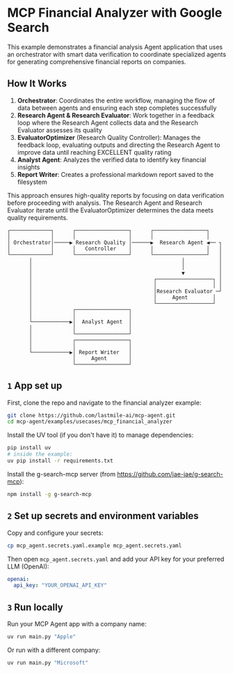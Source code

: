 # MCP Financial Analyzer with Google Search

This example demonstrates a financial analysis Agent application that uses an orchestrator with smart data verification to coordinate specialized agents for generating comprehensive financial reports on companies.

## How It Works

1. **Orchestrator**: Coordinates the entire workflow, managing the flow of data between agents and ensuring each step completes successfully
2. **Research Agent & Research Evaluator**: Work together in a feedback loop where the Research Agent collects data and the Research Evaluator assesses its quality
3. **EvaluatorOptimizer** (Research Quality Controller): Manages the feedback loop, evaluating outputs and directing the Research Agent to improve data until reaching EXCELLENT quality rating
4. **Analyst Agent**: Analyzes the verified data to identify key financial insights
5. **Report Writer**: Creates a professional markdown report saved to the filesystem

This approach ensures high-quality reports by focusing on data verification before proceeding with analysis. The Research Agent and Research Evaluator iterate until the EvaluatorOptimizer determines the data meets quality requirements.

```plaintext
┌─────────────┐      ┌─────────────────┐      ┌─────────────────┐
│             │      │                 │      │                 │
│ Orchestrator│─────▶ Research Quality │──────▶  Research Agent ◀── ┐
│             │      │   Controller    │      │                 │   │
└─────────────┘      └─────────────────┘      └─────────────────┘   │
       │                                                │           │
       │                                                │           │
       │                                                ▼           │
       │                                       ┌──────────────────┐ │
       │                                       │                  │ │
       │                                       │Research Evaluator ─┘
       │                                       │     Agent        │
       │                                       └──────────────────┘
       │             ┌─────────────────┐
       │             │                 │
       └────────────▶│  Analyst Agent  │
       │             │                 │
       │             └─────────────────┘
       │             ┌─────────────────┐
       │             │                 │
       └────────────▶│ Report Writer   │
                     │     Agent       │
                     └─────────────────┘
```

## `1` App set up

First, clone the repo and navigate to the financial analyzer example:

```bash
git clone https://github.com/lastmile-ai/mcp-agent.git
cd mcp-agent/examples/usecases/mcp_financial_analyzer
```

Install the UV tool (if you don't have it) to manage dependencies:

```bash
pip install uv
# inside the example:
uv pip install -r requirements.txt
```
Install the g-search-mcp server (from https://github.com/jae-jae/g-search-mcp):

```bash
npm install -g g-search-mcp
```

## `2` Set up secrets and environment variables

Copy and configure your secrets:

```bash
cp mcp_agent.secrets.yaml.example mcp_agent.secrets.yaml
```

Then open `mcp_agent.secrets.yaml` and add your API key for your preferred LLM (OpenAI):

```yaml
openai:
  api_key: "YOUR_OPENAI_API_KEY"
```

## `3` Run locally

Run your MCP Agent app with a company name:

```bash
uv run main.py "Apple"
```

Or run with a different company:

```bash
uv run main.py "Microsoft"
```

